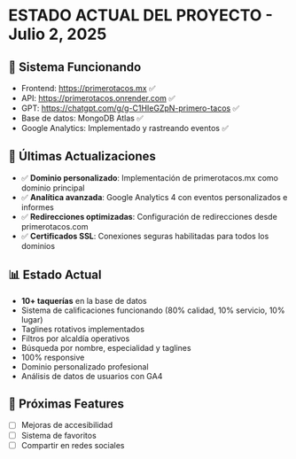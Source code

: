 # ESTADO ACTUAL DEL PROYECTO - Julio 2, 2025

## 🚀 Sistema Funcionando
- Frontend: https://primerotacos.mx ✅
- API: https://primerotacos.onrender.com ✅
- GPT: https://chatgpt.com/g/g-C1HIeGZpN-primero-tacos ✅
- Base de datos: MongoDB Atlas ✅
- Google Analytics: Implementado y rastreando eventos ✅

## 🔄 Últimas Actualizaciones
- ✅ **Dominio personalizado**: Implementación de primerotacos.mx como dominio principal
- ✅ **Analítica avanzada**: Google Analytics 4 con eventos personalizados e informes
- ✅ **Redirecciones optimizadas**: Configuración de redirecciones desde primerotacos.com
- ✅ **Certificados SSL**: Conexiones seguras habilitadas para todos los dominios

## 📊 Estado Actual
- **10+ taquerías** en la base de datos
- Sistema de calificaciones funcionando (80% calidad, 10% servicio, 10% lugar)
- Taglines rotativos implementados
- Filtros por alcaldía operativos
- Búsqueda por nombre, especialidad y taglines
- 100% responsive
- Dominio personalizado profesional
- Análisis de datos de usuarios con GA4

## 🔄 Próximas Features
- [ ] Mejoras de accesibilidad
- [ ] Sistema de favoritos
- [ ] Compartir en redes sociales